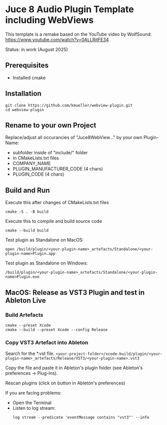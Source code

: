 # Juce 8 Audio Plugin Template including WebViews

This template is a remake based on the YouTube video by WolfSound: https://www.youtube.com/watch?v=0ALLRitFE34

Status: in work (August 2025)

## Prerequisites

- Installed cmake

## Installation

```
git clone https://github.com/kmueller/webview-plugin.git
cd webview-plugin
```

## Rename to your own Project

Replace/adjust all occurancies of "Juce8WebView..." by your own Plugin-Name:

- subfolder inside of "include/" folder
- in CMakeLists.txt files
- COMPANY_NAME
- PLUGIN_MANUFACTURER_CODE (4 chars)
- PLUGIN_CODE (4 chars)

## Build and Run

Execute this after changes of CMakeLists.txt files

```
cmake -S . -B build
```

Execute this to compile and build source code

```
cmake --build build
```

Test plugin as Standalone on MacOS:

```
open /build/plugin/<your-plugin-name>_artefacts/Standalone/<your-plugin-name>Plugin.app
```

Test plugin as Standalone on Windows:

```
/build/plugin/<your-plugin-name>_artefacts/Standalone/<your-plugin-name>Plugin.exe
```

## MacOS: Release as VST3 Plugin and test in Ableton Live

### Build Artefacts

```
cmake --preset Xcode
cmake --build --preset Xcode --config Release
```

### Copy VST3 Artefact into Ableton

Search for the \*.vst file.
`<your-project-folder>/xcode-build/plugin/<your-plugin-name>_artefacts/Release/VST3/<your-plugin-name>.vst3`

Copy the file and paste it in Ableton's plugin folder (see Ableton's preferences -> Plug-Ins).

Rescan plugins (click on button in Ableton's preferences)

If you are facing problems:

- Open the Terminal
- Listen to log stream:
  ```
  log stream --predicate 'eventMessage contains "vst3"' --info
  ```
